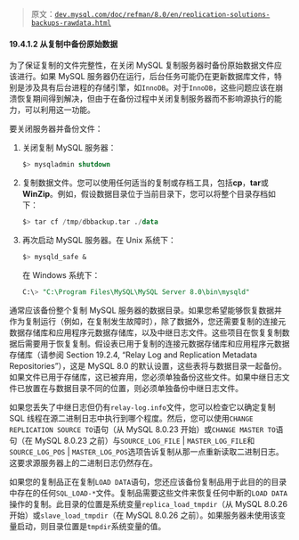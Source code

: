 > 原文：[`dev.mysql.com/doc/refman/8.0/en/replication-solutions-backups-rawdata.html`](https://dev.mysql.com/doc/refman/8.0/en/replication-solutions-backups-rawdata.html)

#### 19.4.1.2 从复制中备份原始数据

为了保证复制的文件完整性，在关闭 MySQL 复制服务器时备份原始数据文件应该进行。如果 MySQL 服务器仍在运行，后台任务可能仍在更新数据库文件，特别是涉及具有后台进程的存储引擎，如`InnoDB`。对于`InnoDB`，这些问题应该在崩溃恢复期间得到解决，但由于在备份过程中关闭复制服务器而不影响源执行的能力，可以利用这一功能。

要关闭服务器并备份文件：

1.  关闭复制 MySQL 服务器：

    ```sql
    $> mysqladmin shutdown
    ```

1.  复制数据文件。您可以使用任何适当的复制或存档工具，包括**cp**，**tar**或**WinZip**。例如，假设数据目录位于当前目录下，您可以将整个目录存档如下：

    ```sql
    $> tar cf /tmp/dbbackup.tar ./data
    ```

1.  再次启动 MySQL 服务器。在 Unix 系统下：

    ```sql
    $> mysqld_safe &
    ```

    在 Windows 系统下：

    ```sql
    C:\> "C:\Program Files\MySQL\MySQL Server 8.0\bin\mysqld"
    ```

通常应该备份整个复制 MySQL 服务器的数据目录。如果您希望能够恢复数据并作为复制运行（例如，在复制发生故障时），除了数据外，您还需要复制的连接元数据存储库和应用程序元数据存储库，以及中继日志文件。这些项目在恢复复制数据后需要用于恢复复制。假设表已用于复制的连接元数据存储库和应用程序元数据存储库（请参阅 Section 19.2.4, “Relay Log and Replication Metadata Repositories”），这是 MySQL 8.0 的默认设置，这些表将与数据目录一起备份。如果文件已用于存储库，这已被弃用，您必须单独备份这些文件。如果中继日志文件已放置在与数据目录不同的位置，则必须单独备份中继日志文件。

如果您丢失了中继日志但仍有`relay-log.info`文件，您可以检查它以确定复制 SQL 线程在源二进制日志中执行到哪个程度。然后，您可以使用`CHANGE REPLICATION SOURCE TO`语句（从 MySQL 8.0.23 开始）或`CHANGE MASTER TO`语句（在 MySQL 8.0.23 之前）与`SOURCE_LOG_FILE` | `MASTER_LOG_FILE`和`SOURCE_LOG_POS` | `MASTER_LOG_POS`选项告诉复制从那一点重新读取二进制日志。这要求源服务器上的二进制日志仍然存在。

如果您的复制品正在复制`LOAD DATA`语句，您还应该备份复制品用于此目的的目录中存在的任何`SQL_LOAD-*`文件。复制品需要这些文件来恢复任何中断的`LOAD DATA`操作的复制。此目录的位置是系统变量`replica_load_tmpdir`（从 MySQL 8.0.26 开始）或`slave_load_tmpdir`（在 MySQL 8.0.26 之前）。如果服务器未使用该变量启动，则目录位置是`tmpdir`系统变量的值。
